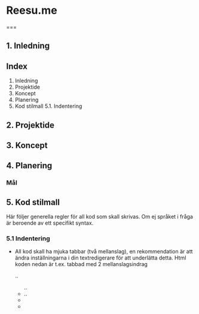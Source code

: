 # Reesu.me
===
## 1. Inledning
## Index
1. Inledning
2. Projektide
3. Koncept
4. Planering
5. Kod stilmall 
5.1. Indentering 
## 2. Projektide
## 3. Koncept
## 4. Planering
### Mål
## 5. Kod stilmall
Här följer generella regler för all kod som skall skrivas. Om ej språket i fråga är beroende av ett specifikt syntax.
### 5.1 Indentering
* All kod skall ha mjuka tabbar (två mellanslag), en rekommendation är att ändra inställningarna i din textredigerare för att underlätta detta. 
Html koden nedan är t.ex. tabbad med 2 mellanslagsindrag

	<div class="nav">
	..<ul>
	  ..<li>
	    ..<a href="#"></a>
	    </li>
	    <li><a href="#"></a></li>
	    <li><a href="#"></a></li>
	  </ul>
	</div>
